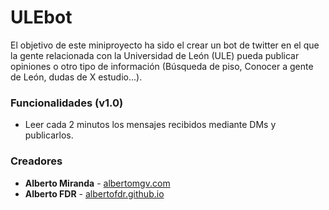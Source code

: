 # ULEbot
El objetivo de este miniproyecto ha sido el crear un bot de twitter en el que la gente relacionada con la Universidad de León (ULE) pueda publicar opiniones o otro tipo de información (Búsqueda de piso, Conocer a gente de León, dudas de X estudio...). 

### Funcionalidades (v1.0)
   -    Leer cada 2 minutos los mensajes recibidos mediante DMs y publicarlos. 

### Creadores
* **Alberto Miranda**	-	[albertomgv.com](http://albertomgv.com)
* **Alberto FDR**		-	[albertofdr.github.io](https://albertofdr.github.io)
